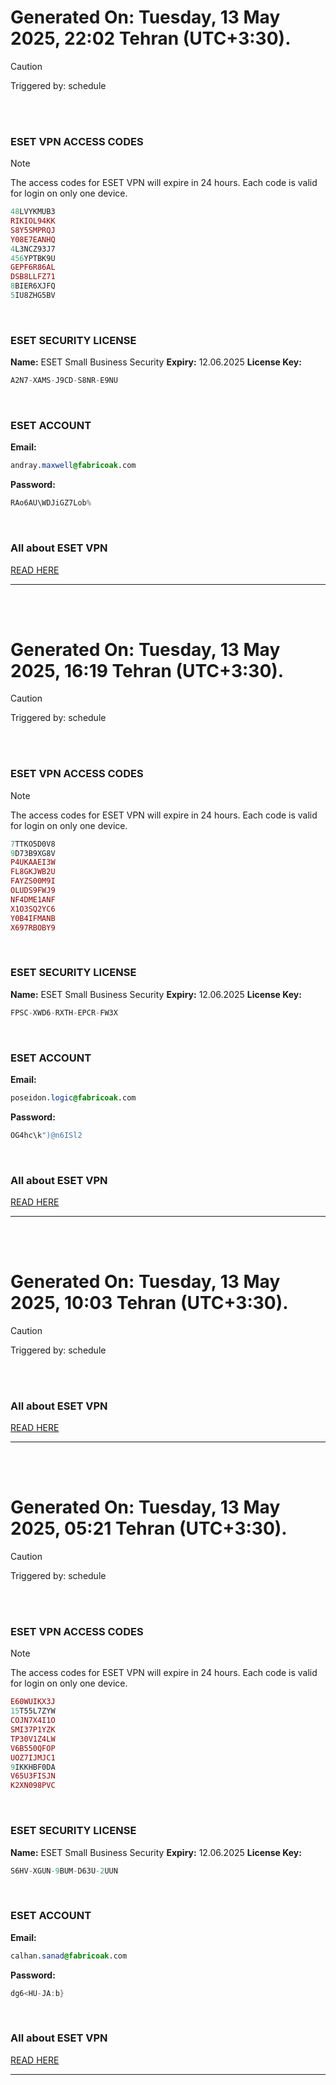 # Generated On: Tuesday, 13 May 2025, 22:02 Tehran (UTC+3:30).

> [!CAUTION]
> Triggered by: schedule

<br><br>

### ESET VPN ACCESS CODES

> [!NOTE]
> The access codes for ESET VPN will expire in 24 hours.
> Each code is valid for login on only one device.

```ruby
48LVYKMUB3
RIKIOL94KK
S8Y5SMPRQJ
Y08E7EANHQ
4L3NCZ93J7
456YPTBK9U
GEPF6R86AL
DSB8LLFZ71
8BIER6XJFQ
5IU8ZHG5BV
```

<br>

### ESET SECURITY LICENSE

**Name:** ESET Small Business Security
**Expiry:** 12.06.2025
**License Key:**

```POV-Ray SDL
A2N7-XAMS-J9CD-S8NR-E9NU
```

<br>

### ESET ACCOUNT

**Email:**

```CSS
andray.maxwell@fabricoak.com
```

**Password:**

```POV-Ray SDL
RAo6AU\WDJiGZ7Lob%
```

<br>

### All about ESET VPN

[READ HERE](https://t.me/F_NiREvil/2113)

---

<br><br>

# Generated On: Tuesday, 13 May 2025, 16:19 Tehran (UTC+3:30).

> [!CAUTION]
> Triggered by: schedule

<br><br>

### ESET VPN ACCESS CODES

> [!NOTE]
> The access codes for ESET VPN will expire in 24 hours.
> Each code is valid for login on only one device.

```ruby
7TTKO5D0V8
9D73B9XG8V
P4UKAAEI3W
FL8GKJWB2U
FAYZS00M9I
OLUDS9FWJ9
NF4DME1ANF
X1O3SQ2YC6
Y0B4IFMANB
X697RBOBY9
```

<br>

### ESET SECURITY LICENSE

**Name:** ESET Small Business Security
**Expiry:** 12.06.2025
**License Key:**

```POV-Ray SDL
FPSC-XWD6-RXTH-EPCR-FW3X
```

<br>

### ESET ACCOUNT

**Email:**

```CSS
poseidon.logic@fabricoak.com
```

**Password:**

```POV-Ray SDL
OG4hc\k")@n6ISl2
```

<br>

### All about ESET VPN

[READ HERE](https://t.me/F_NiREvil/2113)

---

<br><br>

# Generated On: Tuesday, 13 May 2025, 10:03 Tehran (UTC+3:30).

> [!CAUTION]
> Triggered by: schedule

<br><br>

### All about ESET VPN

[READ HERE](https://t.me/F_NiREvil/2113)

---

<br><br>

# Generated On: Tuesday, 13 May 2025, 05:21 Tehran (UTC+3:30).

> [!CAUTION]
> Triggered by: schedule

<br><br>

### ESET VPN ACCESS CODES

> [!NOTE]
> The access codes for ESET VPN will expire in 24 hours.
> Each code is valid for login on only one device.

```ruby
E60WUIKX3J
15T55L7ZYW
COJN7X4I1O
SMI37P1YZK
TP30V1Z4LW
V6B550QFOP
UOZ7IJMJC1
9IKKHBF0DA
V65U3FISJN
K2XN098PVC
```

<br>

### ESET SECURITY LICENSE

**Name:** ESET Small Business Security
**Expiry:** 12.06.2025
**License Key:**

```POV-Ray SDL
S6HV-XGUN-9BUM-D63U-2UUN
```

<br>

### ESET ACCOUNT

**Email:**

```CSS
calhan.sanad@fabricoak.com
```

**Password:**

```POV-Ray SDL
dg6<HU-JA:b}
```

<br>

### All about ESET VPN

[READ HERE](https://t.me/F_NiREvil/2113)

---

<br><br>

